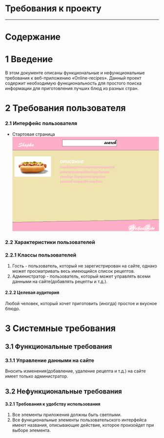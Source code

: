 # Требования к проекту
---
 Содержание
===

# 1 Введение

В этом документе описаны функциональные и нефункциональные требования к веб-приложению «Online-recipes». Данный проект содержит необходимую функциональность для простого поиска информации для приготовления лучших блюд из разных стран. 

# 2 Требования пользователя

### 2.1 Интерфейс пользователя

- Стартовая страница
  ![Main](mockups/start_page.png)
  
### 2.2 Характеристики пользователей

### 2.2.1 Классы пользователей
1. Гость - пользователь, который не зарегистрирован на сайте, однако может просматривать весь имеющийся список рецептов.
2. Администратор -  пользователь, который может управлять всеми данными на сайте(добавлять рецепты и т.д.).


#### 2.2.2 Целевая аудитория

 Любой человек, который хочет приготовить (иногда) простое и вкусное блюдо.  

# 3 Системные требования

## 3.1 Функциональные требования

 
### 3.1.1 Управление данными на сайте

 Вносить изменения(добавление, удаление рецепта и т.д.) на сайте имеет только администратор. 
 
## 3.2 Нефункциональные требования

#### 3.2.1 Требования к удобству использования
1. Все элементы приложения должны быть светлыми.
2. Все функциональные элементы пользовательского интерфейса имеют названия, описывающие действие, которое произойдет при выборе элемента.

